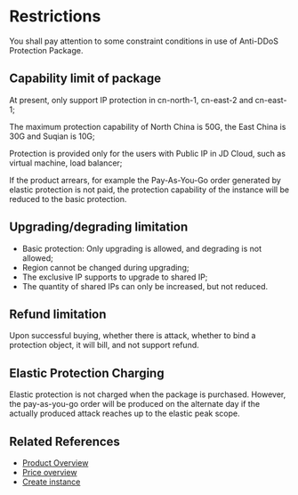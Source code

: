 # Restrictions

You shall pay attention to some constraint conditions in use of Anti-DDoS Protection Package.

## Capability limit of package
At present, only support IP protection in cn-north-1, cn-east-2 and cn-east-1;

The maximum protection capability of North China is 50G, the East China is 30G and Suqian is 10G;

Protection is provided only for the users with Public IP in JD Cloud, such as virtual machine, load balancer;

If the product arrears, for example the Pay-As-You-Go order generated by elastic protection is not paid, the protection capability of the instance will be reduced to the basic protection.



## Upgrading/degrading limitation
- Basic protection: Only upgrading is allowed, and degrading is not allowed;
- Region cannot be changed during upgrading;
- The exclusive IP supports to upgrade to shared IP;
- The quantity of shared IPs can only be increased, but not reduced.

## Refund limitation
Upon successful buying, whether there is attack, whether to bind a protection object, it will bill, and not support refund.

## Elastic Protection Charging
Elastic protection is not charged when the package is purchased. However, the pay-as-you-go order will be produced on the alternate day if the actually produced attack reaches up to the elastic peak scope.



## Related References

- [Product Overview](../Product-Introduction/Overview.md)
- [Price overview](../Pricing/Price-Overview.md)
- [Create instance](../Getting-Started/Create-Instance.md)
